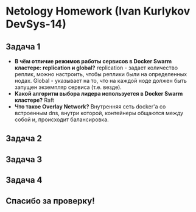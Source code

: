 
# Netology Homework (Ivan Kurlykov DevSys-14)

## Задача 1 

 -  **В чём отличие режимов работы сервисов в Docker Swarm кластере: replication и global?** replication - задает количество реплик, можно настроить, чтобы реплики были на определенных нодах. Global - указывает на то, что на каждой ноде должен быть запущен экземпляр сервиса (т.е. везде).
-   **Какой алгоритм выбора лидера используется в Docker Swarm кластере?** Raft
-   **Что такое Overlay Network?** Внутренняя сеть docker'а со встроенным dns, внутри которой, контейнеры общаются между собой и, происходит балансировка.

  


## Задача 2 


## Задача 3


## Задача 4 


## Спасибо за проверку!
